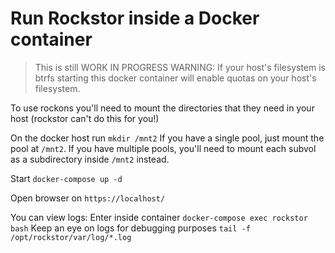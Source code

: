 # Run Rockstor inside a Docker container

> This is still WORK IN PROGRESS
> WARNING: If your host's filesystem is btrfs starting this docker container will enable quotas on your host's filesystem.

To use rockons you'll need to mount the directories that they need in your host (rockstor can't do this for you!)

On the docker host run `mkdir /mnt2`
If you have a single pool, just mount the pool at `/mnt2`.
If you have multiple pools, you'll need to mount each subvol as a subdirectory inside `/mnt2` instead.

Start `docker-compose up -d`

Open browser on `https://localhost/`


You can view logs:
Enter inside container `docker-compose exec rockstor bash`
Keep an eye on logs for debugging purposes `tail -f /opt/rockstor/var/log/*.log`
